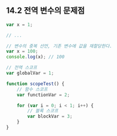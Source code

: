 ## 14.2 전역 변수의 문제점
```javascript
var x = 1;

// ...

// 변수의 중복 선언, 기존 변수에 값을 재할당한다.
var x = 100;
console.log(x); // 100
```
```javascript
// 전역 스코프
var globalVar = 1;

function scopeTest() {
    // 함수 스코프
    var functionVar = 2;

    for (var i = 0; i < 1; i++) {
        // 블록 스코프
        var blockVar = 3;
    }
}
```